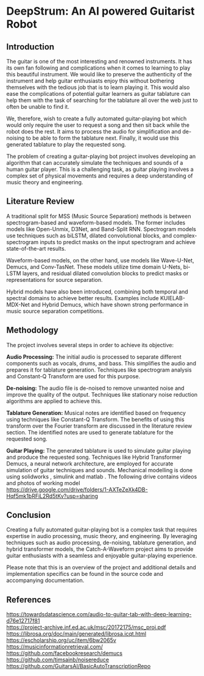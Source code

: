 # DeepStrum: An AI powered Guitarist Robot

## Introduction
The guitar is one of the most interesting and renowned instruments. It has its own fan following and complications when it comes to learning to play this beautiful instrument. We would like to preserve the authenticity of the instrument and help guitar enthusiasts enjoy this without bothering themselves with the tedious job that is to learn playing it. This would also ease the complications of potential guitar learners as guitar tablature can help them with the task of searching for the tablature all over the web just to often be unable to find it.

We, therefore, wish to create a fully automated guitar-playing bot which would only require the user to request a song and then sit back while the robot does the rest. It aims to process the audio for simplification and de-noising to be able to form the tablature next. Finally, it would use this generated tablature to play the requested song.

The problem of creating a guitar-playing bot project involves developing an algorithm that can accurately simulate the techniques and sounds of a human guitar player. This is a challenging task, as guitar playing involves a complex set of physical movements and requires a deep understanding of music theory and engineering.

## Literature Review
A traditional split for MSS (Music Source Separation) methods is between spectrogram-based and waveform-based models. The former includes models like Open-Unmix, D3Net, and Band-Split RNN. Spectrogram models use techniques such as biLSTM, dilated convolutional blocks, and complex-spectrogram inputs to predict masks on the input spectrogram and achieve state-of-the-art results.

Waveform-based models, on the other hand, use models like Wave-U-Net, Demucs, and Conv-TasNet. These models utilize time domain U-Nets, bi-LSTM layers, and residual dilated convolution blocks to predict masks or representations for source separation.

Hybrid models have also been introduced, combining both temporal and spectral domains to achieve better results. Examples include KUIELAB-MDX-Net and Hybrid Demucs, which have shown strong performance in music source separation competitions.

## Methodology
The project involves several steps in order to achieve its objective:

**Audio Processing:** The initial audio is processed to separate different components such as vocals, drums, and bass. This simplifies the audio and prepares it for tablature generation. Techniques like spectrogram analysis and Constant-Q Transform are used for this purpose.

**De-noising:** The audio file is de-noised to remove unwanted noise and improve the quality of the output. Techniques like stationary noise reduction algorithms are applied to achieve this.

**Tablature Generation:** Musical notes are identified based on frequency using techniques like Constant-Q Transform. The benefits of using this transform over the Fourier transform are discussed in the literature review section. The identified notes are used to generate tablature for the requested song.

**Guitar Playing:** The generated tablature is used to simulate guitar playing and produce the requested song. Techniques like Hybrid Transformer Demucs, a neural network architecture, are employed for accurate simulation of guitar techniques and sounds. Mechanical modelling is done using solidworks , simulink and matlab . The following drive contains videos and photos of working model<br> https://drive.google.com/drive/folders/1-AXTeZeXk4DB-Hqf5mk1bRFiL2Rd5tKv?usp=sharing

## Conclusion
Creating a fully automated guitar-playing bot is a complex task that requires expertise in audio processing, music theory, and engineering. By leveraging techniques such as audio processing, de-noising, tablature generation, and hybrid transformer models, the Catch-A-Waveform project aims to provide guitar enthusiasts with a seamless and enjoyable guitar-playing experience.

Please note that this is an overview of the project and additional details and implementation specifics can be found in the source code and accompanying documentation.


## References
https://towardsdatascience.com/audio-to-guitar-tab-with-deep-learning-d76e12717f81 <br>
https://project-archive.inf.ed.ac.uk/msc/20172175/msc_proj.pdf <br>
https://librosa.org/doc/main/generated/librosa.icqt.html <br>
https://escholarship.org/uc/item/6bw2065v <br>
https://musicinformationretrieval.com/ <br>
https://github.com/facebookresearch/demucs <br>
https://github.com/timsainb/noisereduce <br>
https://github.com/GuitarsAI/BasicAutoTranscriptionRepo 
